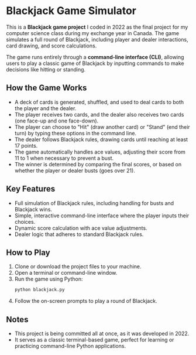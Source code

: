 # Blackjack Game Simulator

This is a **Blackjack game project** I coded in 2022 as the final project for my computer science class during my exchange year in Canada. The game simulates a full round of Blackjack, including player and dealer interactions, card drawing, and score calculations.

The game runs entirely through a **command-line interface (CLI)**, allowing users to play a classic game of Blackjack by inputting commands to make decisions like hitting or standing.

## How the Game Works

- A deck of cards is generated, shuffled, and used to deal cards to both the player and the dealer.
- The player receives two cards, and the dealer also receives two cards (one face-up and one face-down).
- The player can choose to "Hit" (draw another card) or "Stand" (end their turn) by typing these options in the command line.
- The dealer follows Blackjack rules, drawing cards until reaching at least 17 points.
- The game automatically handles ace values, adjusting their score from 11 to 1 when necessary to prevent a bust.
- The winner is determined by comparing the final scores, or based on whether the player or dealer busts (goes over 21).

## Key Features

- Full simulation of Blackjack rules, including handling for busts and Blackjack wins.
- Simple, interactive command-line interface where the player inputs their choices.
- Dynamic score calculation with ace value adjustments.
- Dealer logic that adheres to standard Blackjack rules.

## How to Play

1. Clone or download the project files to your machine.
2. Open a terminal or command-line window.
3. Run the game using Python:
   ```bash
   python blackjack.py
4. Follow the on-screen prompts to play a round of Blackjack.

## Notes

- This project is being committed all at once, as it was developed in 2022.
- It serves as a classic terminal-based game, perfect for learning or practicing command-line Python applications.
